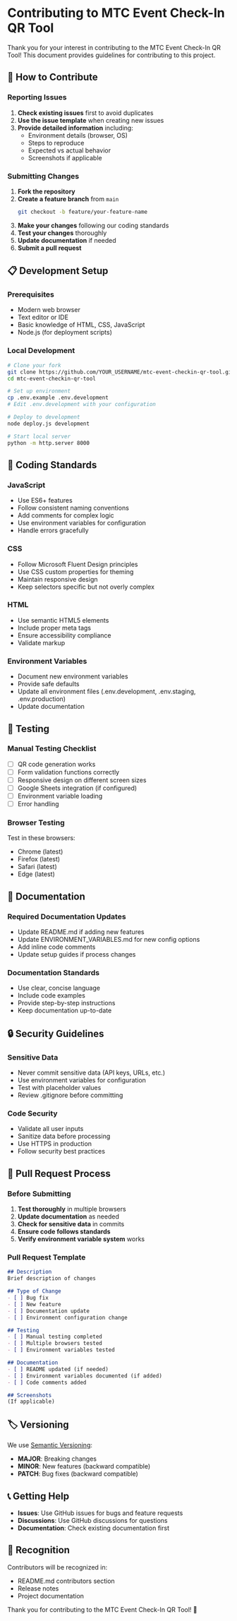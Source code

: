 # Contributing to MTC Event Check-In QR Tool

Thank you for your interest in contributing to the MTC Event Check-In QR Tool! This document provides guidelines for contributing to this project.

## 🤝 How to Contribute

### Reporting Issues

1. **Check existing issues** first to avoid duplicates
2. **Use the issue template** when creating new issues
3. **Provide detailed information** including:
   - Environment details (browser, OS)
   - Steps to reproduce
   - Expected vs actual behavior
   - Screenshots if applicable

### Submitting Changes

1. **Fork the repository**
2. **Create a feature branch** from `main`
   ```bash
   git checkout -b feature/your-feature-name
   ```
3. **Make your changes** following our coding standards
4. **Test your changes** thoroughly
5. **Update documentation** if needed
6. **Submit a pull request**

## 📋 Development Setup

### Prerequisites
- Modern web browser
- Text editor or IDE
- Basic knowledge of HTML, CSS, JavaScript
- Node.js (for deployment scripts)

### Local Development
```bash
# Clone your fork
git clone https://github.com/YOUR_USERNAME/mtc-event-checkin-qr-tool.git
cd mtc-event-checkin-qr-tool

# Set up environment
cp .env.example .env.development
# Edit .env.development with your configuration

# Deploy to development
node deploy.js development

# Start local server
python -m http.server 8000
```

## 🎯 Coding Standards

### JavaScript
- Use ES6+ features
- Follow consistent naming conventions
- Add comments for complex logic
- Use environment variables for configuration
- Handle errors gracefully

### CSS
- Follow Microsoft Fluent Design principles
- Use CSS custom properties for theming
- Maintain responsive design
- Keep selectors specific but not overly complex

### HTML
- Use semantic HTML5 elements
- Include proper meta tags
- Ensure accessibility compliance
- Validate markup

### Environment Variables
- Document new environment variables
- Provide safe defaults
- Update all environment files (.env.development, .env.staging, .env.production)
- Update documentation

## 🧪 Testing

### Manual Testing Checklist
- [ ] QR code generation works
- [ ] Form validation functions correctly
- [ ] Responsive design on different screen sizes
- [ ] Google Sheets integration (if configured)
- [ ] Environment variable loading
- [ ] Error handling

### Browser Testing
Test in these browsers:
- Chrome (latest)
- Firefox (latest)
- Safari (latest)
- Edge (latest)

## 📖 Documentation

### Required Documentation Updates
- Update README.md if adding new features
- Update ENVIRONMENT_VARIABLES.md for new config options
- Add inline code comments
- Update setup guides if process changes

### Documentation Standards
- Use clear, concise language
- Include code examples
- Provide step-by-step instructions
- Keep documentation up-to-date

## 🔒 Security Guidelines

### Sensitive Data
- Never commit sensitive data (API keys, URLs, etc.)
- Use environment variables for configuration
- Test with placeholder values
- Review .gitignore before committing

### Code Security
- Validate all user inputs
- Sanitize data before processing
- Use HTTPS in production
- Follow security best practices

## 🚀 Pull Request Process

### Before Submitting
1. **Test thoroughly** in multiple browsers
2. **Update documentation** as needed
3. **Check for sensitive data** in commits
4. **Ensure code follows standards**
5. **Verify environment variable system** works

### Pull Request Template
```markdown
## Description
Brief description of changes

## Type of Change
- [ ] Bug fix
- [ ] New feature
- [ ] Documentation update
- [ ] Environment configuration change

## Testing
- [ ] Manual testing completed
- [ ] Multiple browsers tested
- [ ] Environment variables tested

## Documentation
- [ ] README updated (if needed)
- [ ] Environment variables documented (if added)
- [ ] Code comments added

## Screenshots
(If applicable)
```

## 🏷️ Versioning

We use [Semantic Versioning](https://semver.org/):
- **MAJOR**: Breaking changes
- **MINOR**: New features (backward compatible)
- **PATCH**: Bug fixes (backward compatible)

## 📞 Getting Help

- **Issues**: Use GitHub issues for bugs and feature requests
- **Discussions**: Use GitHub discussions for questions
- **Documentation**: Check existing documentation first

## 🎉 Recognition

Contributors will be recognized in:
- README.md contributors section
- Release notes
- Project documentation

Thank you for contributing to the MTC Event Check-In QR Tool! 🚀
